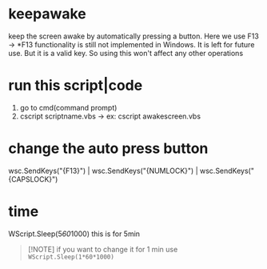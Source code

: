 # keepawake

keep the screen awake by automatically pressing a button. Here we use F13 -> \*F13 functionality is still not implemented in Windows. It is left for future use. But it is a valid key. So using this won't affect any other operations

# run this script|code

1. go to cmd(command prompt)
2. cscript scriptname.vbs -> ex: cscript awakescreen.vbs

# change the auto press button

wsc.SendKeys("{F13}") | wsc.SendKeys("{NUMLOCK}") | wsc.SendKeys("{CAPSLOCK}")

# time

WScript.Sleep(5*60*1000)
this is for 5min

> [!NOTE] if you want to change it for 1 min use
> `WScript.Sleep(1*60*1000)`

